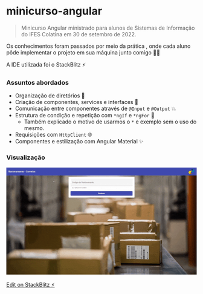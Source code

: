 # minicurso-angular

> Minicurso Angular ministrado para alunos de Sistemas de Informação do IFES Colatina em 30 de setembro de 2022.

Os conhecimentos foram passados por meio da prática , onde cada aluno pôde implementar o projeto em sua máquina junto comigo 👨‍💻

A IDE utilizada foi o StackBlitz ⚡

### Assuntos abordados

- Organização de diretórios 📁
- Criação de componentes, services e interfaces 🧩
- Comunicação entre componentes através de `@Input` e `@Output` 💥
- Estrutura de condição e repetição com `*ngIf` e `*ngFor` 💫
  - Também explicado o motivo de usarmos o `*` e exemplo sem o uso do mesmo.
- Requisições com `HttpClient` 🌐
- Componentes e estilização com Angular Material ✨

### Visualização

![](https://github.com/dougmbarcellos/minicurso-angular/blob/main/example/mini%20curso%20angular.gif)

[Edit on StackBlitz ⚡️](https://stackblitz.com/edit/angular-ivy-sfmy1n)
